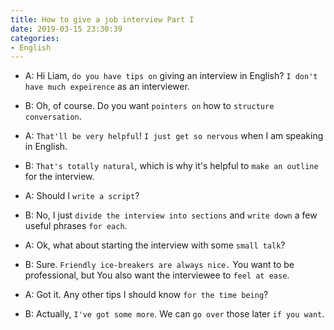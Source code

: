 ```yaml
---
title: How to give a job interview Part I
date: 2019-03-15 23:30:39
categories:
- English
---
```


- A: Hi Liam, `do you have tips on` giving an interview in English? `I don't have much expeirence` as an interviewer.

- B: Oh, of course. Do you want `pointers on` how to `structure conversation`.

- A: `That'll be very helpful`! `I just get so nervous` when I am speaking in English.

- B: `That's totally natural`, which is why it's helpful to `make an outline` for the interview.

- A: Should I `write a script`?

- B: No, I just `divide the interview into sections` and `write down` a few useful phrases `for each`.

- A: Ok, what about starting the interview with some `small talk`?

- B: Sure. `Friendly ice-breakers are always nice.` You want to be professional, but You also want the interviewee to `feel at ease`.

- A: Got it. Any other tips I should know `for the time being`?

- B: Actually, `I've got some more`. We can `go over` those later `if you want`.